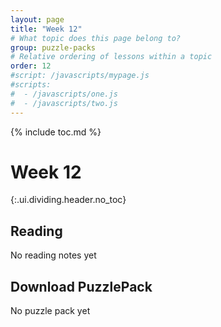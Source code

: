 ```yaml
---
layout: page
title: "Week 12"
# What topic does this page belong to?
group: puzzle-packs
# Relative ordering of lessons within a topic
order: 12
#script: /javascripts/mypage.js
#scripts:
#  - /javascripts/one.js
#  - /javascripts/two.js
---
```



{% include toc.md %}

# Week 12
{:.ui.dividing.header.no_toc}

## Reading

No reading notes yet

## Download PuzzlePack

No puzzle pack yet


[lern2unix]: http://lern2unix.com/download/xyz
